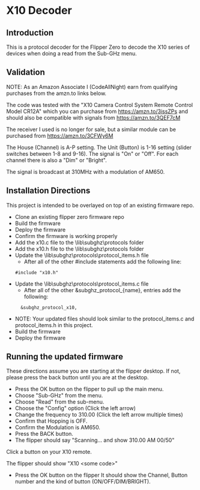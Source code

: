 # X10 Decoder
## Introduction
This is a protocol decoder for the Flipper Zero to decode the X10 series of devices when doing a read from the Sub-GHz menu.  


## Validation
NOTE: As an Amazon Associate I (CodeAllNight) earn from qualifying purchases from the amzn.to links below. 

The code was tested with the "X10 Camera Control System Remote Control Model CR12A" which you can purchase from
https://amzn.to/3issZPs and should also be compatible with signals from https://amzn.to/3QEF7cM 

The receiver I used is no longer for sale, but a similar module can be purchased from https://amzn.to/3CFWy6M 

The House (Channel) is A-P setting.
The Unit (Button) is 1-16 setting (slider switches between 1-8 and 9-16).
The signal is "On" or "Off".  For each channel there is also a "Dim" or "Bright".

The signal is broadcast at 310MHz with a modulation of AM650.


## Installation Directions
This project is intended to be overlayed on top of an existing firmware repo.
- Clone an existing flipper zero firmware repo
- Build the firmware
- Deploy the firmware
- Confirm the firmware is working properly
- Add the x10.c file to the \lib\subghz\protocols folder
- Add the x10.h file to the \lib\subghz\protocols folder
- Update the  \lib\subghz\protocols\protocol_items.h file
  - After all of the other #include statements add the following line:
  ```
  #include "x10.h"
  ```
- Update the  \lib\subghz\protocols\protocol_items.c file
  - After all of the other &subghz_protocol_{name}, entries add the following:
  ```
    &subghz_protocol_x10,
  ```
- NOTE: Your updated files should look similar to the protocol_items.c and protocol_items.h in this project.
- Build the firmware
- Deploy the firmware


## Running the updated firmware
These directions assume you are starting at the flipper desktop.  If not, please press the back button until you are at the desktop.

- Press the OK button on the flipper to pull up the main menu.
- Choose "Sub-GHz" from the menu.
- Choose "Read" from the sub-menu.
- Choose the "Config" option (Click the left arrow)
- Change the frequency to 310.00  (Click the left arrow multiple times)
- Confirm that Hopping is OFF.
- Confirm the Modulation is AM650.
- Press the BACK button.
- The flipper should say "Scanning... and show 310.00 AM 00/50"

Click a button on your X10 remote.

The flipper should show "X10 &lt;some code&gt;"
- Press the OK button on the flipper
It should show the Channel, Button number and the kind of button (ON/OFF/DIM/BRIGHT).